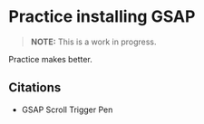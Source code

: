 # Practice installing GSAP

> **NOTE:** This is a work in progress.

Practice makes better.

## Citations
* GSAP Scroll Trigger Pen 
